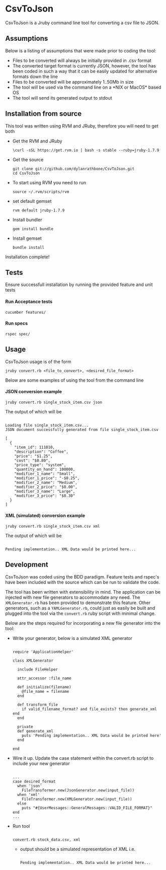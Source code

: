 CsvToJson
=========

CsvToJson is a Jruby command line tool for converting a csv file to JSON.

Assumptions
-----------

<p>Below is a listing of assumptions that were made prior to coding the tool:</p>

<ul>
<li>Files to be converted will always be initially provided in .csv format</li>
<li>The converted target format is currently JSON, however, the tool has been coded in such a way that it can be easily updated for alternative formats down the line</li>
<li>Files to be converted will be approximately 1..50Mb in size</li>
<li>The tool will be used via the command line on a *NIX or MacOS* based OS</li>
<li>The tool will send its generated output to stdout</li>
</ul>

Installation from source
-------------------------

<p>This tool was written using RVM and JRuby, therefore you will need to get both</p>

<ul>
<li>Get the RVM and JRuby
<pre><code>\curl -sSL https://get.rvm.io | bash -s stable --ruby=jruby-1.7.9
</code></pre>
</li>
<li>Get the source
<pre><code>git clone git://github.com/dylanrathbone/CsvToJson.git
cd CsvToJson
</code></pre>
<li>To start using RVM you need to run
<pre><code>source ~/.rvm/scripts/rvm
</code></pre>
<li>set default gemset
<pre><code>rvm default jruby-1.7.9
</code></pre>
</li>
<li>Install bundler
<pre><code>gem install bundle
</code></pre>
<li>Install gemset
<pre><code>bundle install
</code></pre>
</li>
</ul>

<p>Installation complete!</p>

Tests
-----

<p>Ensure successfull installation by running the provided feature and unit tests</p>

<h4>Run Acceptance tests</h4>

<pre><code>cucumber features/
</code></pre>


<h4>Run specs</h4>

<pre><code>rspec spec/
</code></pre>

Usage
-----

<p>CsvToJson usage is of the form</p>

<pre><code>jruby convert.rb &lt;file_to_convert&gt;, &lt;desired_file_format&gt;
</code></pre>

<p>Below are some examples of using the tool from the command line</p>

<h4>JSON conversion example</h4>

<pre><code>jruby convert.rb single_stock_item.csv json
</code></pre>

The output of which will be

<pre><code>
Loading file single_stock_item.csv...
JSON document successfully generated from file single_stock_item.csv

[
  {
    "item_id": 111010,
    "description": "Coffee",
    "price": "$1.25",
    "cost": "$0.80",
    "price_type": "system",
    "quantity_on_hand": 100000,
    "modifier_1_name": "Small",
    "modifier_1_price": "-$0.25",
    "modifier_2_name": "Medium",
    "modifier_2_price": "$0.00",
    "modifier_3_name": "Large",
    "modifier_3_price": "$0.30"
  }
]
</code></pre>

<h4>XML (simulated) conversion example</h4>

<pre><code>jruby convert.rb single_stock_item.csv xml
</code></pre>

The output of which will be
<pre><code>
Pending implementation.. XML Data would be printed here...
</code></pre>


Development
------------

CsvToJson was coded using the BDD paradigm. Feature tests and rspec's have been included with the source which can be run to validate the code.

The tool has been written with extensibility in mind. The application can be injected with new file generators to accommodate any need. The `XMLGenerator.rb`
has been provided to demonstrate this feature. Other generators, such as a `YAMLGenerator.rb`, could just as easily be built and plugged into the tool via the `convert.rb` ruby script
with minimal change.

Below are the steps required for incorporating a new file generator into the tool:

<ul>
<li>Write your generator, below is a simulated XML generator
</li>


<pre><code>
require 'ApplicationHelper'

class XMLGenerator

  include FileHelper

  attr_accessor :file_name

  def initialize(filename)
    @file_name = filename
  end

  def transform_file
    if valid_filename_format? and file_exists? then generate_xml end
  end

  private
  def generate_xml
    puts 'Pending implementation.. XML Data would be printed here'
  end

end
</code></pre>
</ul>

<ul>
<li>Wire it up. Update the case statement within the convert.rb script to include your new generator
</li>

<pre><code>
...
case desired_format
  when 'json'
    FileTransformer.new(JsonGenerator.new(input_file))
  when 'xml'
    FileTransformer.new(XMLGenerator.new(input_file))
  else
    puts "#{UserMessages::GeneralMessages::VALID_FILE_FORMAT}"
end
...
</code></pre>
</ul>

<ul>
<li>Run tool
</li>

<pre><code>
convert.rb stock_data.csv, xml
</code></pre>

<ul>
<li>output should be a simulated representation of XML i.e.
</li>

<pre><code>
Pending implementation.. XML Data would be printed here...</code></pre>
</ul>


